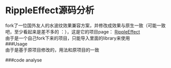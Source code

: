 RippleEffect源码分析
================

fork了一位国外友人的水波纹效果兼容方案，并修改成效果与原生一致（可能一致吧，至少看起来是差不多的 ：），这是它的项目page：
[RippleEffect](https://github.com/traex/RippleEffect)  
由于是一个自己fork下来的项目，只能导入里面的library来使用  
###Usage  
由于是基于原项目修改的，用法和原项目的一致  
  
###code analyse

